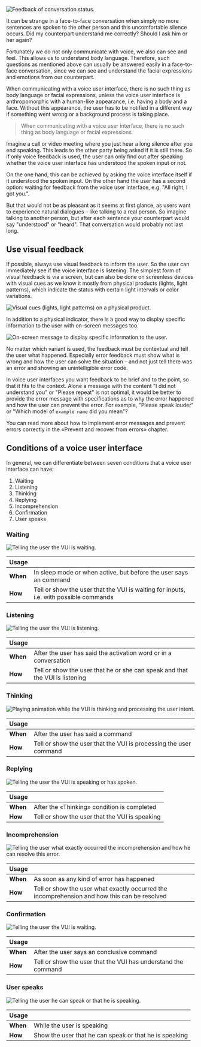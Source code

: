 ![Feedback of conversation status.](/images/behavior/feedbackOfConversationStatus.png)

It can be strange in a face-to-face conversation when simply no more sentences are spoken to the other person and this uncomfortable silence occurs. Did my counterpart understand me correctly? Should I ask him or her again?

Fortunately we do not only communicate with voice, we also can see and feel. This allows us to understand body language. Therefore, such questions as mentioned above can usually be answered easily in a face-to-face conversation, since we can see and understand the facial expressions and emotions from our counterpart.

When communicating with a voice user interface, there is no such thing as body language or facial expressions, unless the voice user interface is anthropomorphic with a human-like appearance, i.e. having a body and a face. Without this appearance, the user has to be notified in a different way if something went wrong or a background process is taking place.

> When communicating with a voice user interface, there is no such thing as body language or facial expressions.

Imagine a call or video meeting where you just hear a long silence after you end speaking. This leads to the other party being asked if it is still there. So if only voice feedback is used, the user can only find out after speaking whether the voice user interface has understood the spoken input or not.

On the one hand, this can be achieved by asking the voice interface itself if it understood the spoken input. On the other hand the user has a second option: waiting for feedback from the voice user interface, e.g. "All right, I got you.".

But that would not be as pleasant as it seems at first glance, as users want to experience natural dialogues – like talking to a real person. So imagine talking to another person, but after each sentence your counterpart would say "understood" or "heard". That conversation would probably not last long.

## Use visual feedback

If possible, always use visual feedback to inform the user. So the user can immediately see if the voice interface is listening. The simplest form of visual feedback is via a screen, but can also be done on screenless devices with visual cues as we know it mostly from physical products (lights, light patterns), which indicate the status with certain light intervals or color variations.

![Visual cues (lights, light patterns) on a physical product.](/images/behavior/twitter-jankolario-bifCXiN5rdY-unsplash.png)

In addition to a physical indicator, there is a good way to display specific information to the user with on-screen messages too.

![On-screen message to display specific information to the user.](/images/behavior/feedback.png)

No matter which variant is used, the feedback must be contextual and tell the user what happened. Especially error feedback must show what is wrong and how the user can solve the situation – and not just tell there was an error and showing an unintelligible error code.

In voice user interfaces you want feedback to be brief and to the point, so that it fits to the context. Alone a message with the content "I did not understand you" or "Please repeat" is not optimal, it would be better to provide the error message with specifications as to why the error happened and how the user can prevent the error. For example, "Please speak louder" or "Which model of `example name` did you mean"?

<InfoBox to="/docs/behavior/prevent-and-recover-from-errors/" link="Read more">
  You can read more about how to implement error messages and prevent errors
  correctly in the «Prevent and recover from errors» chapter.
</InfoBox>

## Conditions of a voice user interface

In general, we can differentiate between seven conditions that a voice user interface can have:

1. Waiting
2. Listening
3. Thinking
4. Replying
5. Incomprehension
6. Confirmation
7. User speaks

### Waiting

![Telling the user the VUI is waiting.](/images/behavior/waiting.png)

| Usage    |                                                                                       |
| -------- | ------------------------------------------------------------------------------------- |
| **When** | In sleep mode or when active, but before the user says an command                     |
| **How**  | Tell or show the user that the VUI is waiting for inputs, i.e. with possible commands |

### Listening

![Telling the user the VUI is listening.](/images/behavior/listening.png)

| Usage    |                                                                              |
| -------- | ---------------------------------------------------------------------------- |
| **When** | After the user has said the activation word or in a conversation             |
| **How**  | Tell or show the user that he or she can speak and that the VUI is listening |

### Thinking

![Playing animation while the VUI is thinking and processing the user intent.](/images/behavior/thinking.gif)

| Usage    |                                                                   |
| -------- | ----------------------------------------------------------------- |
| **When** | After the user has said a command                                 |
| **How**  | Tell or show the user that the VUI is processing the user command |

### Replying

![Telling the user the VUI is speaking or has spoken.](/images/behavior/replying.gif)

| Usage    |                                                |
| -------- | ---------------------------------------------- |
| **When** | After the «Thinking» condition is completed    |
| **How**  | Tell or show the user that the VUI is speaking |

### Incomprehension

![Telling the user what exactly occurred the incomprehension and how he can resolve this error.](/images/behavior/incomprehension.png)

| Usage    |                                                                                              |
| -------- | -------------------------------------------------------------------------------------------- |
| **When** | As soon as any kind of error has happened                                                    |
| **How**  | Tell or show the user what exactly occurred the incomprehension and how this can be resolved |

### Confirmation

![Telling the user the VUI is waiting.](/images/behavior/confirmation.png)

| Usage    |                                                               |
| -------- | ------------------------------------------------------------- |
| **When** | After the user says an conclusive command                     |
| **How**  | Tell or show the user that the VUI has understand the command |

### User speaks

![Telling the user he can speak or that he is speaking.](/images/behavior/userSpeaks.gif)

| Usage    |                                                        |
| -------- | ------------------------------------------------------ |
| **When** | While the user is speaking                             |
| **How**  | Show the user that he can speak or that he is speaking |

